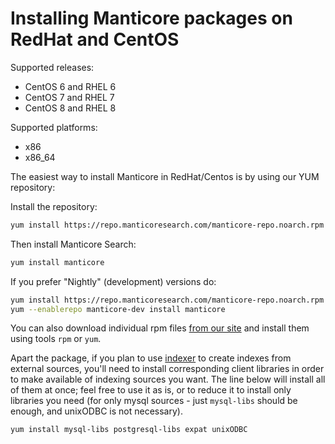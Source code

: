 # Installing Manticore packages on RedHat and CentOS

Supported releases:

* CentOS 6 and RHEL 6
* CentOS 7 and RHEL 7
* CentOS 8 and RHEL 8

Supported platforms:
* x86
* x86_64

The easiest way to install Manticore in RedHat/Centos is by using our YUM repository:

Install the repository:
```bash
yum install https://repo.manticoresearch.com/manticore-repo.noarch.rpm
```

Then install Manticore Search:
```bash
yum install manticore
```

If you prefer "Nightly" (development) versions do:

```bash
yum install https://repo.manticoresearch.com/manticore-repo.noarch.rpm
yum --enablerepo manticore-dev install manticore
```

You can also download individual rpm files [from our site](https://manticoresearch.com/downloads/) and install them using tools `rpm` or `yum`.

Apart the package, if you plan to use [indexer](Adding_data_from_external_storages/Plain_indexes_creation.md#Indexer-tool) to create indexes from external sources, you'll need to install corresponding client libraries in order to make available of indexing sources you want. The line below will install all of them at once; feel free to use it as is, or to reduce it to install only libraries you need (for only mysql sources - just `mysql-libs` should be enough, and unixODBC is not necessary).

```bash
yum install mysql-libs postgresql-libs expat unixODBC
```
